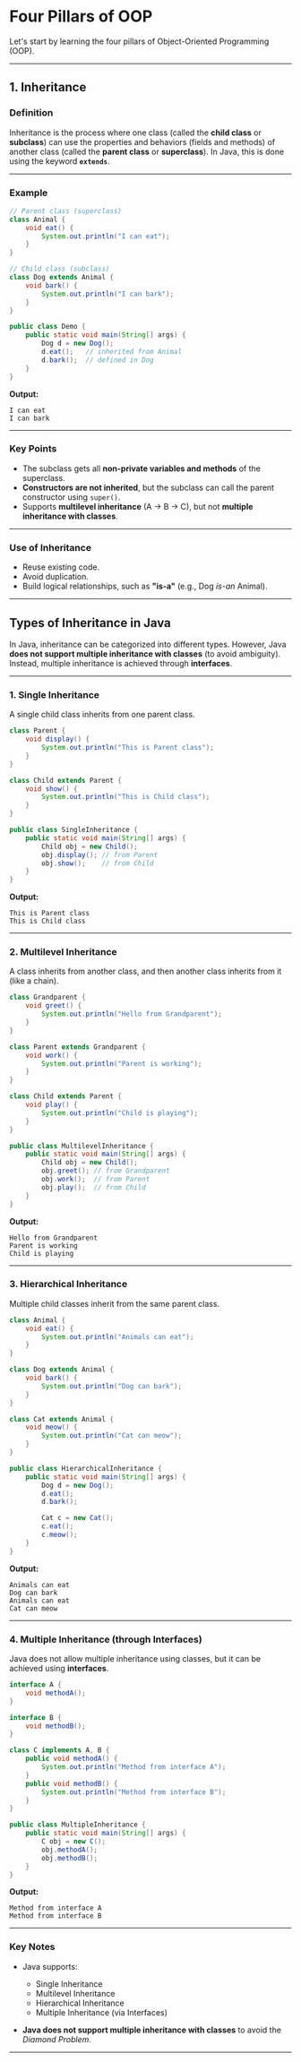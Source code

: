 

# Four Pillars of OOP

Let's start by learning the four pillars of Object-Oriented Programming (OOP).

---

## 1. Inheritance

### Definition

Inheritance is the process where one class (called the **child class** or **subclass**) can use the properties and behaviors (fields and methods) of another class (called the **parent class** or **superclass**).
In Java, this is done using the keyword **`extends`**.

---

### Example

```java
// Parent class (superclass)
class Animal {
    void eat() {
        System.out.println("I can eat");
    }
}

// Child class (subclass)
class Dog extends Animal {
    void bark() {
        System.out.println("I can bark");
    }
}

public class Demo {
    public static void main(String[] args) {
        Dog d = new Dog();
        d.eat();   // inherited from Animal
        d.bark();  // defined in Dog
    }
}
```

**Output:**

```
I can eat
I can bark
```

---

### Key Points

* The subclass gets all **non-private variables and methods** of the superclass.
* **Constructors are not inherited**, but the subclass can call the parent constructor using `super()`.
* Supports **multilevel inheritance** (A → B → C), but not **multiple inheritance with classes**.

---

### Use of Inheritance

* Reuse existing code.
* Avoid duplication.
* Build logical relationships, such as **"is-a"** (e.g., Dog *is-an* Animal).

---

## Types of Inheritance in Java

In Java, inheritance can be categorized into different types. However, Java **does not support multiple inheritance with classes** (to avoid ambiguity). Instead, multiple inheritance is achieved through **interfaces**.

---

### 1. **Single Inheritance**

A single child class inherits from one parent class.

```java
class Parent {
    void display() {
        System.out.println("This is Parent class");
    }
}

class Child extends Parent {
    void show() {
        System.out.println("This is Child class");
    }
}

public class SingleInheritance {
    public static void main(String[] args) {
        Child obj = new Child();
        obj.display(); // from Parent
        obj.show();    // from Child
    }
}
```

**Output:**

```
This is Parent class
This is Child class
```

---

### 2. **Multilevel Inheritance**

A class inherits from another class, and then another class inherits from it (like a chain).

```java
class Grandparent {
    void greet() {
        System.out.println("Hello from Grandparent");
    }
}

class Parent extends Grandparent {
    void work() {
        System.out.println("Parent is working");
    }
}

class Child extends Parent {
    void play() {
        System.out.println("Child is playing");
    }
}

public class MultilevelInheritance {
    public static void main(String[] args) {
        Child obj = new Child();
        obj.greet(); // from Grandparent
        obj.work();  // from Parent
        obj.play();  // from Child
    }
}
```

**Output:**

```
Hello from Grandparent
Parent is working
Child is playing
```

---

### 3. **Hierarchical Inheritance**

Multiple child classes inherit from the same parent class.

```java
class Animal {
    void eat() {
        System.out.println("Animals can eat");
    }
}

class Dog extends Animal {
    void bark() {
        System.out.println("Dog can bark");
    }
}

class Cat extends Animal {
    void meow() {
        System.out.println("Cat can meow");
    }
}

public class HierarchicalInheritance {
    public static void main(String[] args) {
        Dog d = new Dog();
        d.eat();
        d.bark();

        Cat c = new Cat();
        c.eat();
        c.meow();
    }
}
```

**Output:**

```
Animals can eat
Dog can bark
Animals can eat
Cat can meow
```

---

### 4. **Multiple Inheritance (through Interfaces)**

Java does not allow multiple inheritance using classes, but it can be achieved using **interfaces**.

```java
interface A {
    void methodA();
}

interface B {
    void methodB();
}

class C implements A, B {
    public void methodA() {
        System.out.println("Method from interface A");
    }
    public void methodB() {
        System.out.println("Method from interface B");
    }
}

public class MultipleInheritance {
    public static void main(String[] args) {
        C obj = new C();
        obj.methodA();
        obj.methodB();
    }
}
```

**Output:**

```
Method from interface A
Method from interface B
```

---

### Key Notes

* Java supports:

  * Single Inheritance
  * Multilevel Inheritance
  * Hierarchical Inheritance
  * Multiple Inheritance (via Interfaces)

* **Java does not support multiple inheritance with classes** to avoid the *Diamond Problem*.

---
